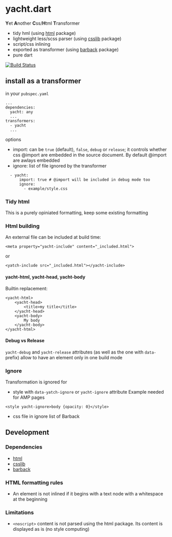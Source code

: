 # yacht.dart

**Y**et **A**nother **C**ss/**H**tml **T**ransformer

* tidy hml (using [html](https://pub.dartlang.org/packages/html) package)
* lightweight less/scss parser (using [csslib](https://pub.dartlang.org/packages/csslib) package)
* script/css inlining
* exported as transformer (using [barback](https://pub.dartlang.org/packages/barback) package)
* pure dart

[![Build Status](https://travis-ci.org/tekartik/yacht.dart.svg?branch=master)](https://travis-ci.org/tekartik/yacht.dart)

## install as a transformer

in your `pubspec.yaml`

````
...
dependencies:
  yacht: any
  ...
transformers:
  - yacht
  ...
````

options
* import: can be `true` (default), `false`, `debug` or `release`; it controls whether
  css @import are embedded in the source document. By default @import are awlays embedded
* ignore: list of file ignored by the transformer

````
  - yacht:
      import: true # @import will be included in debug mode too
      ignore:
        - example/style.css
````

### Tidy html

This is a purely opiniated formatting, keep some existing formatting

### Html building

An external file can be included at build time:
````
<meta property="yacht-include" content="_included.html">
````

or

````
<yatch-include src="_included.html"></yacht-include>
````

#### yacht-html, yacht-head, yacht-body

Builtin replacement:

````
<yacht-html>
    <yacht-head>
        <title>my title</title>
    </yacht-head>
    <yacht-body>
        My body
    </yacht-body>
</yacht-html>
````

#### Debug vs Release

`yacht-debug` and `yacht-release` attributes (as well as the one with `data-` prefix)
allow to have an element only in one build mode

### Ignore

Transformation is ignored for
* style with `data-yatch-ignore` or `yacht-ignore` attribute
  Example needed for AMP pages
````
<style yacht-ignore>body {opacity: 0}</style>
````

* css file in ignore list of Barback

## Development

### Dependencies

* [html](https://pub.dartlang.org/packages/html)
* [csslib](https://pub.dartlang.org/packages/csslib)
* [barback](https://pub.dartlang.org/packages/barback)

### HTML formatting rules

* An element is not inlined if it begins with a text node with a whitespace at the beginning

### Limitations

* `<noscript>` content is not parsed using the html package. Its content is displayed as is (no style computing)